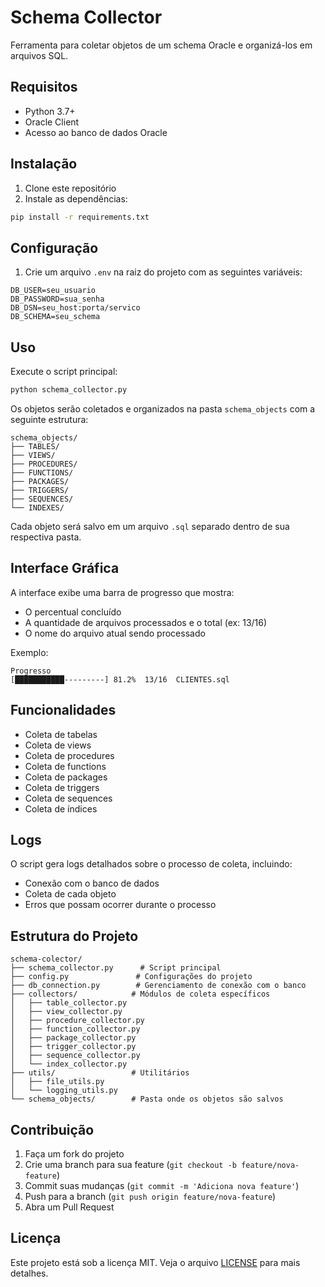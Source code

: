 # Schema Collector

Ferramenta para coletar objetos de um schema Oracle e organizá-los em arquivos SQL.

## Requisitos

- Python 3.7+
- Oracle Client
- Acesso ao banco de dados Oracle

## Instalação

1. Clone este repositório
2. Instale as dependências:
```bash
pip install -r requirements.txt
```

## Configuração

1. Crie um arquivo `.env` na raiz do projeto com as seguintes variáveis:
```
DB_USER=seu_usuario
DB_PASSWORD=sua_senha
DB_DSN=seu_host:porta/servico
DB_SCHEMA=seu_schema
```

## Uso

Execute o script principal:
```bash
python schema_collector.py
```

Os objetos serão coletados e organizados na pasta `schema_objects` com a seguinte estrutura:
```
schema_objects/
├── TABLES/
├── VIEWS/
├── PROCEDURES/
├── FUNCTIONS/
├── PACKAGES/
├── TRIGGERS/
├── SEQUENCES/
└── INDEXES/
```

Cada objeto será salvo em um arquivo `.sql` separado dentro de sua respectiva pasta.

## Interface Gráfica

A interface exibe uma barra de progresso que mostra:
- O percentual concluído
- A quantidade de arquivos processados e o total (ex: 13/16)
- O nome do arquivo atual sendo processado

Exemplo:
```
Progresso
[███████████---------] 81.2%  13/16  CLIENTES.sql
```

## Funcionalidades

- Coleta de tabelas
- Coleta de views
- Coleta de procedures
- Coleta de functions
- Coleta de packages
- Coleta de triggers
- Coleta de sequences
- Coleta de índices

## Logs

O script gera logs detalhados sobre o processo de coleta, incluindo:
- Conexão com o banco de dados
- Coleta de cada objeto
- Erros que possam ocorrer durante o processo

## Estrutura do Projeto

```
schema-colector/
├── schema_collector.py      # Script principal
├── config.py               # Configurações do projeto
├── db_connection.py        # Gerenciamento de conexão com o banco
├── collectors/            # Módulos de coleta específicos
│   ├── table_collector.py
│   ├── view_collector.py
│   ├── procedure_collector.py
│   ├── function_collector.py
│   ├── package_collector.py
│   ├── trigger_collector.py
│   ├── sequence_collector.py
│   └── index_collector.py
├── utils/                 # Utilitários
│   ├── file_utils.py
│   └── logging_utils.py
└── schema_objects/        # Pasta onde os objetos são salvos
```

## Contribuição

1. Faça um fork do projeto
2. Crie uma branch para sua feature (`git checkout -b feature/nova-feature`)
3. Commit suas mudanças (`git commit -m 'Adiciona nova feature'`)
4. Push para a branch (`git push origin feature/nova-feature`)
5. Abra um Pull Request

## Licença

Este projeto está sob a licença MIT. Veja o arquivo [LICENSE](LICENSE) para mais detalhes. 